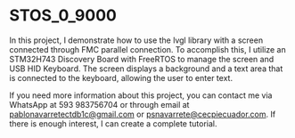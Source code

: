 # STOS_0_9000

In this project, I demonstrate how to use the lvgl library with a screen connected through FMC parallel connection. To accomplish this, I utilize an STM32H743 Discovery Board with FreeRTOS to manage the screen and USB HID Keyboard. The screen displays a background and a text area that is connected to the keyboard, allowing the user to enter text.

If you need more information about this project, you can contact me via WhatsApp at 593 983756704 or through email at [pablonavarretectdb1c@gmail.com](mailto:pablonavarretectdb1c@gmail.com) or [psnavarrete@cecpiecuador.com](mailto:psnavarrete@cecpiecuador.com). If there is enough interest, I can create a complete tutorial.
